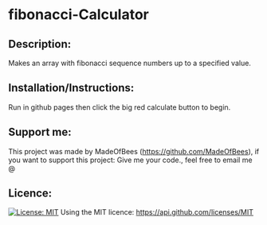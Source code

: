 #  fibonacci-Calculator 

## Description: 
 Makes an array with fibonacci sequence numbers up to a specified value. 

## Installation/Instructions: 
 Run in github pages then click the big red calculate button to begin. 
 
## Support me: 
 This project was made by MadeOfBees (https://github.com/MadeOfBees), if you want to support this project: Give me your code., feel free to email me @ 

    
## Licence: 
 [![License: MIT](https://img.shields.io/badge/License-MIT-yellow.svg)](https://opensource.org/licenses/MIT)
 Using the MIT licence: https://api.github.com/licenses/MIT 
